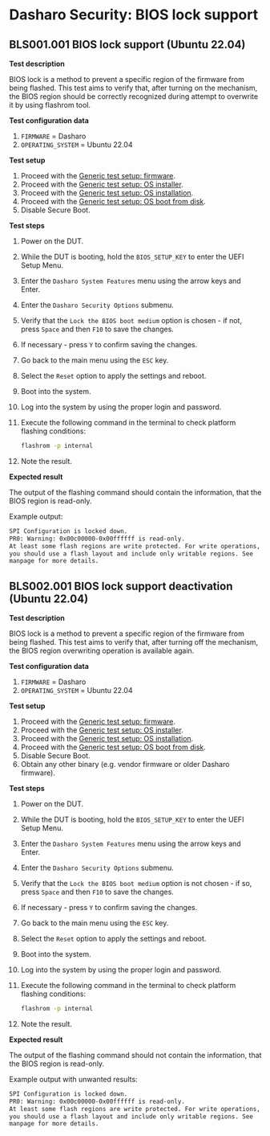 # Dasharo Security: BIOS lock support

## BLS001.001 BIOS lock support (Ubuntu 22.04)

**Test description**

BIOS lock is a method to prevent a specific region of the firmware from being
flashed. This test aims to verify that, after turning on the mechanism,
the BIOS region should be correctly recognized during attempt to overwrite it
by using flashrom tool.

**Test configuration data**

1. `FIRMWARE` = Dasharo
1. `OPERATING_SYSTEM` = Ubuntu 22.04

**Test setup**

1. Proceed with the
    [Generic test setup: firmware](../../generic-test-setup/#firmware).
1. Proceed with the
    [Generic test setup: OS installer](../../generic-test-setup/#os-installer).
1. Proceed with the
    [Generic test setup: OS installation](../../generic-test-setup/#os-installation).
1. Proceed with the
    [Generic test setup: OS boot from disk](../../generic-test-setup/#os-boot-from-disk).
1. Disable Secure Boot.

**Test steps**

1. Power on the DUT.
1. While the DUT is booting, hold the `BIOS_SETUP_KEY` to enter the UEFI Setup
    Menu.
1. Enter the `Dasharo System Features` menu using the arrow keys and Enter.
1. Enter the `Dasharo Security Options` submenu.
1. Verify that the `Lock the BIOS boot medium` option is chosen - if not,
    press `Space` and then `F10` to save the changes.
1. If necessary - press `Y` to confirm saving the changes.
1. Go back to the main menu using the `ESC` key.
1. Select the `Reset` option to apply the settings and reboot.
1. Boot into the system.
1. Log into the system by using the proper login and password.
1. Execute the following command in the terminal to check platform flashing
    conditions:

    ```bash
    flashrom -p internal
    ```

1. Note the result.

**Expected result**

The output of the flashing command should contain the information, that the
BIOS region is read-only.

Example output:

```bash
SPI Configuration is locked down.
PR0: Warning: 0x00c00000-0x00ffffff is read-only.
At least some flash regions are write protected. For write operations,
you should use a flash layout and include only writable regions. See
manpage for more details.
```

## BLS002.001 BIOS lock support deactivation (Ubuntu 22.04)

**Test description**

BIOS lock is a method to prevent a specific region of the firmware from being
flashed. This test aims to verify that, after turning off the mechanism,
the BIOS region overwriting operation is available again.

**Test configuration data**

1. `FIRMWARE` = Dasharo
1. `OPERATING_SYSTEM` = Ubuntu 22.04

**Test setup**

1. Proceed with the
    [Generic test setup: firmware](../../generic-test-setup/#firmware).
1. Proceed with the
    [Generic test setup: OS installer](../../generic-test-setup/#os-installer).
1. Proceed with the
    [Generic test setup: OS installation](../../generic-test-setup/#os-installation).
1. Proceed with the
    [Generic test setup: OS boot from disk](../../generic-test-setup/#os-boot-from-disk).
1. Disable Secure Boot.
1. Obtain any other binary (e.g. vendor firmware or older Dasharo firmware).

**Test steps**

1. Power on the DUT.
1. While the DUT is booting, hold the `BIOS_SETUP_KEY` to enter the UEFI Setup
    Menu.
1. Enter the `Dasharo System Features` menu using the arrow keys and Enter.
1. Enter the `Dasharo Security Options` submenu.
1. Verify that the `Lock the BIOS boot medium` option is not chosen - if so,
    press `Space` and then `F10` to save the changes.
1. If necessary - press `Y` to confirm saving the changes.
1. Go back to the main menu using the `ESC` key.
1. Select the `Reset` option to apply the settings and reboot.
1. Boot into the system.
1. Log into the system by using the proper login and password.
1. Execute the following command in the terminal to check platform flashing
    conditions:

    ```bash
    flashrom -p internal
    ```

1. Note the result.

**Expected result**

The output of the flashing command should not contain the information, that
the BIOS region is read-only.

Example output with unwanted results:

```bash
SPI Configuration is locked down.
PR0: Warning: 0x00c00000-0x00ffffff is read-only.
At least some flash regions are write protected. For write operations,
you should use a flash layout and include only writable regions. See
manpage for more details.
```
